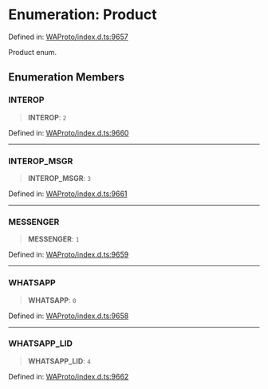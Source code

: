 # Enumeration: Product

Defined in: [WAProto/index.d.ts:9657](https://github.com/Fokusdotid/bail/blob/fcd0cec6f26de1fb545eb2e03fa5c63fbad99d3d/WAProto/index.d.ts#L9657)

Product enum.

## Enumeration Members

### INTEROP

> **INTEROP**: `2`

Defined in: [WAProto/index.d.ts:9660](https://github.com/Fokusdotid/bail/blob/fcd0cec6f26de1fb545eb2e03fa5c63fbad99d3d/WAProto/index.d.ts#L9660)

***

### INTEROP\_MSGR

> **INTEROP\_MSGR**: `3`

Defined in: [WAProto/index.d.ts:9661](https://github.com/Fokusdotid/bail/blob/fcd0cec6f26de1fb545eb2e03fa5c63fbad99d3d/WAProto/index.d.ts#L9661)

***

### MESSENGER

> **MESSENGER**: `1`

Defined in: [WAProto/index.d.ts:9659](https://github.com/Fokusdotid/bail/blob/fcd0cec6f26de1fb545eb2e03fa5c63fbad99d3d/WAProto/index.d.ts#L9659)

***

### WHATSAPP

> **WHATSAPP**: `0`

Defined in: [WAProto/index.d.ts:9658](https://github.com/Fokusdotid/bail/blob/fcd0cec6f26de1fb545eb2e03fa5c63fbad99d3d/WAProto/index.d.ts#L9658)

***

### WHATSAPP\_LID

> **WHATSAPP\_LID**: `4`

Defined in: [WAProto/index.d.ts:9662](https://github.com/Fokusdotid/bail/blob/fcd0cec6f26de1fb545eb2e03fa5c63fbad99d3d/WAProto/index.d.ts#L9662)
